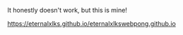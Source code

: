 It honestly doesn't work, but this is mine!

https://eternalxlks.github.io/eternalxlkswebpong.github.io
